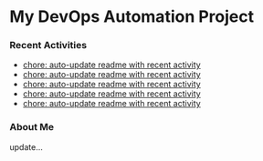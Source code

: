 # My DevOps Automation Project

### Recent Activities
<!-- activity:START -->
- [chore: auto-update readme with recent activity](https://github.com/kaigiii/mybowling-app/commit/923fb7c4658f5e4742a8694501a4302da9f33db1)
- [chore: auto-update readme with recent activity](https://github.com/kaigiii/mybowling-app/commit/dc1561bf474f663be9800abf4917ebd111e7902f)
- [chore: auto-update readme with recent activity](https://github.com/kaigiii/mybowling-app/commit/e4c53e9bf5248c934ef0d00c04ff9072ff853304)
- [chore: auto-update readme with recent activity](https://github.com/kaigiii/mybowling-app/commit/10389d034314b3b657a9da4e5f68034cff72fe82)
- [chore: auto-update readme with recent activity](https://github.com/kaigiii/mybowling-app/commit/8849a772d7dbb023ea4deb6fede34c97740bdcf3)
<!-- activity:END -->

### About Me
<!-- MYLINKS:START -->
<!-- MYLINKS:END -->

update...
